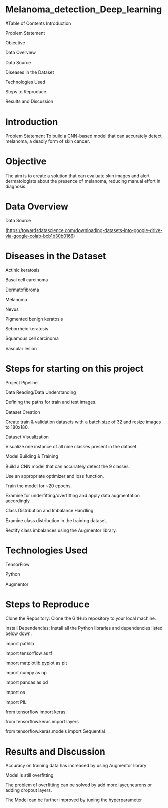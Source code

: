 # Melanoma_detection_Deep_learning
#Table of Contents
Introduction

Problem Statement

Objective

Data Overview

Data Source

Diseases in the Dataset

Technologies Used

Steps to Reproduce

Results and Discussion

# Introduction
Problem Statement
To build a CNN-based model that can accurately detect melanoma, a deadly form of skin cancer.

# Objective
The aim is to create a solution that can evaluate skin images and alert dermatologists about the presence of melanoma, reducing manual effort in diagnosis.

# Data Overview
Data Source

(https://towardsdatascience.com/downloading-datasets-into-google-drive-via-google-colab-bcb1b30b0166)

# Diseases in the Dataset
Actinic keratosis

Basal cell carcinoma

Dermatofibroma

Melanoma

Nevus

Pigmented benign keratosis

Seborrheic keratosis

Squamous cell carcinoma

Vascular lesion


# Steps for starting on this project
Project Pipeline

Data Reading/Data Understanding

Defining the paths for train and test images.
 
Dataset Creation

Create train & validation datasets with a batch size of 32 and resize images to 180x180.

Dataset Visualization

Visualize one instance of all nine classes present in the dataset.

Model Building & Training

Build a CNN model that can accurately detect the 9 classes.

Use an appropriate optimizer and loss function.

Train the model for ~20 epochs.

Examine for underfitting/overfitting and apply data augmentation accordingly.

Class Distribution and Imbalance Handling

Examine class distribution in the training dataset.

Rectify class imbalances using the Augmentor library.

# Technologies Used

TensorFlow

Python

Augmentor


# Steps to Reproduce
Clone the Repository: Clone the GitHub repository to your local machine.

Install Dependencies: Install all the Python libraries and dependencies listed below down.

import pathlib

import tensorflow as tf

import matplotlib.pyplot as plt

import numpy as np

import pandas as pd

import os

import PIL

from tensorflow import keras

from tensorflow.keras import layers

from tensorflow.keras.models import Sequential

# Results and Discussion
Accuracy on training data has increased by using Augmentor library

Model is still overfitting

The problem of overfitting can be solved by add more layer,neurons or adding dropout layers.

The Model can be further improved by tuning the hyperparameter

